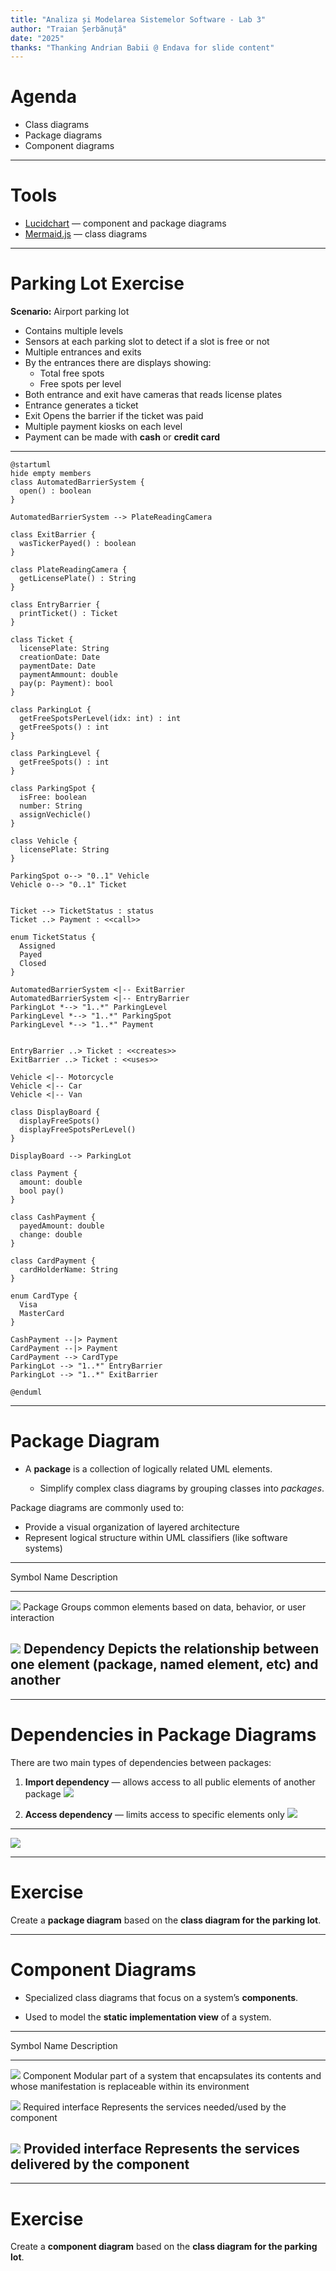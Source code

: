 ```yaml
---
title: "Analiza și Modelarea Sistemelor Software - Lab 3"
author: "Traian Șerbănuță"
date: "2025"
thanks: "Thanking Andrian Babii @ Endava for slide content"
---
```



# Agenda

- Class diagrams  
- Package diagrams  
- Component diagrams  

---

# Tools

- [Lucidchart](https://www.lucidchart.com/) — component and package diagrams  
- [Mermaid.js](https://mermaid-js.github.io/) — class diagrams  

---

# Parking Lot Exercise

**Scenario:** Airport parking lot  

- Contains multiple levels
- Sensors at each parking slot to detect if a slot is free or not  
- Multiple entrances and exits
- By the entrances there are displays showing:
  - Total free spots  
  - Free spots per level
- Both entrance and exit have cameras that reads license plates  
- Entrance generates a ticket
- Exit Opens the barrier if the ticket was paid
- Multiple payment kiosks on each level  
- Payment can be made with **cash** or **credit card**  

---

```plantuml
@startuml
hide empty members
class AutomatedBarrierSystem {
  open() : boolean
}

AutomatedBarrierSystem --> PlateReadingCamera

class ExitBarrier {
  wasTickerPayed() : boolean
}

class PlateReadingCamera {
  getLicensePlate() : String
}

class EntryBarrier {
  printTicket() : Ticket
}

class Ticket {
  licensePlate: String
  creationDate: Date
  paymentDate: Date
  paymentAmmount: double
  pay(p: Payment): bool
}

class ParkingLot {
  getFreeSpotsPerLevel(idx: int) : int
  getFreeSpots() : int
}

class ParkingLevel {
  getFreeSpots() : int
}

class ParkingSpot {
  isFree: boolean
  number: String
  assignVechicle()
}

class Vehicle {
  licensePlate: String
}

ParkingSpot o--> "0..1" Vehicle
Vehicle o--> "0..1" Ticket


Ticket --> TicketStatus : status
Ticket ..> Payment : <<call>>

enum TicketStatus {
  Assigned
  Payed
  Closed
}

AutomatedBarrierSystem <|-- ExitBarrier
AutomatedBarrierSystem <|-- EntryBarrier
ParkingLot *--> "1..*" ParkingLevel
ParkingLevel *--> "1..*" ParkingSpot
ParkingLevel *--> "1..*" Payment


EntryBarrier ..> Ticket : <<creates>>
ExitBarrier ..> Ticket : <<uses>>

Vehicle <|-- Motorcycle
Vehicle <|-- Car
Vehicle <|-- Van

class DisplayBoard {
  displayFreeSpots()
  displayFreeSpotsPerLevel()
}

DisplayBoard --> ParkingLot

class Payment {
  amount: double
  bool pay()
}

class CashPayment {
  payedAmount: double
  change: double  
}

class CardPayment {
  cardHolderName: String
}

enum CardType {
  Visa
  MasterCard
}

CashPayment --|> Payment
CardPayment --|> Payment
CardPayment --> CardType
ParkingLot --> "1..*" EntryBarrier
ParkingLot --> "1..*" ExitBarrier

@enduml
```

---

# Package Diagram

- A **package** is a collection of logically related UML elements.  

  - Simplify complex class diagrams by grouping classes into *packages*.  

Package diagrams are commonly used to:

- Provide a visual organization of layered architecture  
- Represent logical structure within UML classifiers (like software systems)  

--------------------------------------------------------------------------------------------------------------------------------------------------------
Symbol                     Name                                   Description
-------------------------- ------------------------------------   --------------------------------------------------------------------------------------
![](images/package.png)    Package                                Groups common elements based on data, behavior, or user interaction

![](images/dependency.png) Dependency                             Depicts the relationship between one element (package, named element, etc) and another
--------------------------------------------------------------------------------------------------------------------------------------------------------

---

# Dependencies in Package Diagrams

There are two main types of dependencies between packages:

1. **Import dependency** — allows access to all public elements of another package
   ![](images/import_dependency.png)

2. **Access dependency** — limits access to specific elements only
   ![](images/access_dependency.png)

---

![](images/package_diagram.png)

---

# Exercise

Create a **package diagram** based on the **class diagram for the parking lot**.

---

# Component Diagrams

- Specialized class diagrams that focus on a system’s **components**.  

- Used to model the **static implementation view** of a system.  

-------------------------------------------------------------------------------------------------------------------------------------------------
Symbol                    Name                                   Description
------------------------- -----------------------------------    --------------------------------------------------------------------------------
![](images/component.png) Component                              Modular part of a system that encapsulates its contents and whose manifestation
                                                                 is replaceable within its environment

![](images/required.png)  Required interface                     Represents the services needed/used by the component

![](images/provided.png)  Provided interface                     Represents the services delivered by the component
-------------------------------------------------------------------------------------------------------------------------------------------------


---

# Exercise

Create a **component diagram** based on the **class diagram for the parking lot**.

